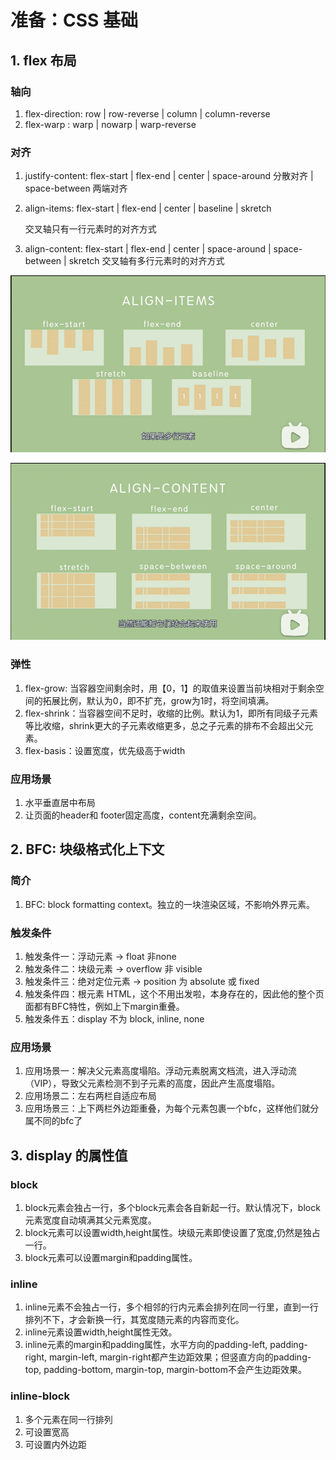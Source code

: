 # 准备：CSS 基础

## 1. flex 布局

### 轴向

1. flex-direction: row \| row-reverse \| column \| column-reverse
2. flex-warp : warp \| nowarp \| warp-reverse

### 对齐

1. justify-content: flex-start \| flex-end \| center \| space-around 分散对齐 \| space-between 两端对齐
2. align-items: flex-start \| flex-end \| center \| baseline \| skretch 

   交叉轴只有一行元素时的对齐方式

3. align-content: flex-start \| flex-end \| center \| space-around \| space-between \| skretch 交叉轴有多行元素时的对齐方式

![](../.gitbook/assets/image%20%286%29.png)

![](../.gitbook/assets/image%20%285%29.png)

### 弹性

1. flex-grow: 当容器空间剩余时，用【0，1】的取值来设置当前块相对于剩余空间的拓展比例，默认为0，即不扩充，grow为1时，将空间填满。
2. flex-shrink：当容器空间不足时，收缩的比例。默认为1，即所有同级子元素等比收缩，shrink更大的子元素收缩更多，总之子元素的排布不会超出父元素。
3. flex-basis：设置宽度，优先级高于width

### 应用场景

1. 水平垂直居中布局
2. 让页面的header和 footer固定高度，content充满剩余空间。

## 2. BFC: 块级格式化上下文

### 简介

1. BFC: block formatting context。独立的一块渲染区域，不影响外界元素。

### 触发条件

1. 触发条件一：浮动元素 -&gt; float 非none
2. 触发条件二：块级元素 -&gt; overflow 非 visible
3. 触发条件三：绝对定位元素 -&gt; position 为 absolute 或 fixed
4. 触发条件四：根元素 HTML，这个不用出发啦，本身存在的，因此他的整个页面都有BFC特性，例如上下margin重叠。
5. 触发条件五：display 不为 block, inline, none

### 应用场景

1. 应用场景一：解决父元素高度塌陷。浮动元素脱离文档流，进入浮动流（VIP），导致父元素检测不到子元素的高度，因此产生高度塌陷。
2. 应用场景二：左右两栏自适应布局
3. 应用场景三：上下两栏外边距重叠，为每个元素包裹一个bfc，这样他们就分属不同的bfc了

## 3. display  的属性值

### block

1. block元素会独占一行，多个block元素会各自新起一行。默认情况下，block元素宽度自动填满其父元素宽度。
2. block元素可以设置width,height属性。块级元素即使设置了宽度,仍然是独占一行。
3. block元素可以设置margin和padding属性。

### inline

1. inline元素不会独占一行，多个相邻的行内元素会排列在同一行里，直到一行排列不下，才会新换一行，其宽度随元素的内容而变化。
2. inline元素设置width,height属性无效。
3. inline元素的margin和padding属性，水平方向的padding-left, padding-right, margin-left, margin-right都产生边距效果；但竖直方向的padding-top, padding-bottom, margin-top, margin-bottom不会产生边距效果。

### inline-block

1. 多个元素在同一行排列
2. 可设置宽高
3. 可设置内外边距

